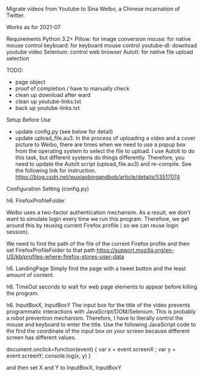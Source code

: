 Migrate videos from Youtube to Sina Weibo, a Chinese incarnation of Twitter. 

Works as for 2021-07 

Requirements
Python 3.2+
Pillow: for image conversion
mouse: for native mouse control
keyboard: for keyboard mouse control
youtube-dl: download youtube video 
Selenium: control web browser
AutoIt: for native file upload selection

TODO: 
* page object
* proof of completion / have to manually check 
* clean up download after ward 
* clean up youtube-links.txt
* back up youtube-links.txt

Setup Before Use
* update config.py (see below for detail)
* update upload_file.au3. In the process of uploading a video and a cover picture to Weibo, there are times when we need to use a popup box from the operating system to select the file to upload. I use AutoIt to do this task, but different systems do things differently. Therefore, you need to update the AutoIt script (upload_file.au3) and re-compile. See the following link for instruction. 
https://blog.csdn.net/wuxiaobingandbob/article/details/53517074

Configuration Setting (config.py)

h6. FirefoxProfileFolder

Weibo uses a two-factor authentication mechansim. As a result, we don't want to simulate login every time we run this program. Therefore, we get around this by reusing current Firefox profile ( so we can reuse login session). 

We need to find the path of the file of the current Firefox profile and then set FirefoxProfileFolder to that path
https://support.mozilla.org/en-US/kb/profiles-where-firefox-stores-user-data

h6. LandingPage
Simply find the page with a tweet button and the least amount of content. 

h6. TimeOut
seconds to wait for web page elements to appear before killing the program. 

h6. InputBoxX, InputBoxY
The input box for the title of the video prevents programmatic interactions with JavaScript/DOM/Selenium. This is probably a robot prevention mechanism. Therefore, I have to literally control the mouse and keyboard to enter the title. Use the following JavaScript code to the find the coordinate of the input box on your screen because different screen has different values.  

document.onclick=function(event) {
    var x = event.screenX ;
    var y = event.screenY;
    console.log(x, y) 
}

and then set X and Y to InputBoxX, InputBoxY
